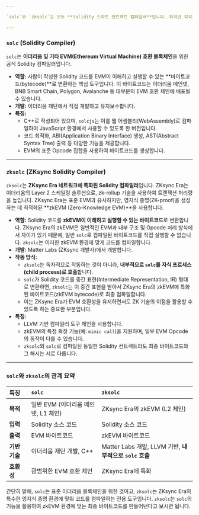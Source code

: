 ```yaml
---

`solc`와 `zksolc`는 모두 **Solidity 스마트 컨트랙트 컴파일러**입니다. 하지만 각각의 목적과 대상 환경에 차이가 있습니다.

---
```


### `solc` (Solidity Compiler)

`solc`는 **이더리움 및 기타 EVM(Ethereum Virtual Machine) 호환 블록체인**을 위한 공식 Solidity 컴파일러입니다.

- **역할:** 사람이 작성한 Solidity 코드를 EVM이 이해하고 실행할 수 있는 **바이트코드(bytecode)**로 변환하는 핵심 도구입니다. 이 바이트코드는 이더리움 메인넷, BNB Smart Chain, Polygon, Avalanche 등 대부분의 EVM 호환 체인에 배포될 수 있습니다.
- **개발:** 이더리움 재단에서 직접 개발하고 유지보수합니다.
- **특징:**
  - C++로 작성되어 있으며, `solcjs`는 이를 웹 어셈블리(WebAssembly)로 컴파일하여 JavaScript 환경에서 사용할 수 있도록 한 버전입니다.
  - 코드 최적화, ABI(Application Binary Interface) 생성, AST(Abstract Syntax Tree) 출력 등 다양한 기능을 제공합니다.
  - EVM의 표준 Opcode 집합을 사용하여 바이트코드를 생성합니다.

---

### `zksolc` (ZKsync Solidity Compiler)

`zksolc`는 **ZKsync Era 네트워크에 특화된 Solidity 컴파일러**입니다. ZKsync Era는 이더리움의 Layer 2 스케일링 솔루션으로, zk-rollup 기술을 사용하여 트랜잭션 처리량을 높입니다. ZKsync Era는 표준 EVM과 유사하지만, 영지식 증명(ZK-proof)을 생성하는 데 최적화된 **zkEVM (Zero-Knowledge EVM)**을 사용합니다.

- **역할:** Solidity 코드를 **zkEVM이 이해하고 실행할 수 있는 바이트코드**로 변환합니다. ZKsync Era의 zkEVM은 일반적인 EVM과 내부 구조 및 Opcode 처리 방식에서 차이가 있기 때문에, 일반 `solc`로 컴파일된 바이트코드를 직접 실행할 수 없습니다. `zksolc`는 이러한 zkEVM 환경에 맞게 코드를 컴파일합니다.
- **개발:** Matter Labs (ZKsync 개발사)에서 개발합니다.
- **작동 방식:**
  - `zksolc`는 독자적으로 작동하는 것이 아니라, **내부적으로 `solc`를 자식 프로세스(child process)로 호출**합니다.
  - `solc`가 Solidity 코드를 중간 표현(Intermediate Representation, IR) 형태로 변환하면, `zksolc`는 이 중간 표현을 받아서 ZKsync Era의 zkEVM에 특화된 바이트코드(zkEVM bytecode)로 최종 컴파일합니다.
  - 이는 ZKsync Era가 EVM 호환성을 유지하면서도 ZK 기술의 이점을 활용할 수 있도록 하는 중요한 부분입니다.
- **특징:**
  - LLVM 기반 컴파일러 도구 체인을 사용합니다.
  - zkEVM의 특정 확장 기능(예: `mimic call`)을 지원하며, 일부 EVM Opcode의 동작이 다를 수 있습니다.
  - `zksolc`와 `solc`로 컴파일된 동일한 Solidity 컨트랙트라도 최종 바이트코드와 그 해시는 서로 다릅니다.

---

### `solc`와 `zksolc`의 관계 요약

| 특징          | `solc`                              | `zksolc`                                                |
| :------------ | :---------------------------------- | :------------------------------------------------------ |
| **목적**      | 일반 EVM (이더리움 메인넷, L1 체인) | ZKsync Era의 zkEVM (L2 체인)                            |
| **입력**      | Solidity 소스 코드                  | Solidity 소스 코드                                      |
| **출력**      | EVM 바이트코드                      | zkEVM 바이트코드                                        |
| **기반 기술** | 이더리움 재단 개발, C++             | Matter Labs 개발, LLVM 기반, **내부적으로 `solc` 호출** |
| **호환성**    | 광범위한 EVM 호환 체인              | ZKsync Era에 특화                                       |

간단히 말해, `solc`는 표준 이더리움 블록체인을 위한 것이고, `zksolc`는 ZKsync Era의 특수한 영지식 증명 환경에 맞춰 코드를 컴파일하는 전용 도구입니다. `zksolc`는 `solc`의 기능을 활용하여 zkEVM 환경에 맞는 최종 바이트코드를 만들어낸다고 보시면 됩니다.
